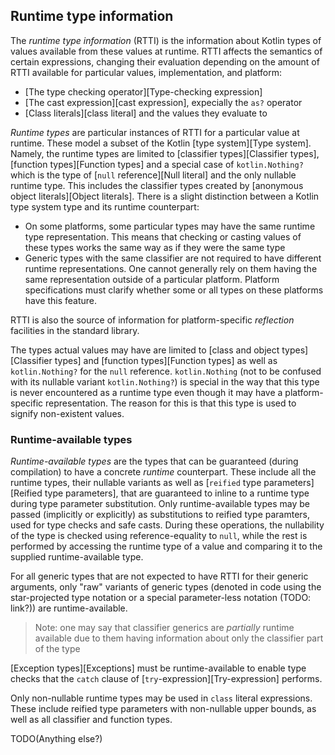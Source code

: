 ## Runtime type information

The _runtime type information_ (RTTI) is the information about Kotlin types of values available from these values at runtime. 
RTTI affects the semantics of certain expressions, changing their evaluation depending on the amount of RTTI available for particular values, implementation, and platform:

- [The type checking operator][Type-checking expression]
- [The cast expression][cast expression], expecially the `as?` operator
- [Class literals][class literal] and the values they evaluate to

_Runtime types_ are particular instances of RTTI for a particular value at runtime. 
These model a subset of the Kotlin [type system][Type system]. 
Namely, the runtime types are limited to [classifier types][Classifier types], [function types][Function types] and a special case of `kotlin.Nothing?` which is the type of [`null` reference][Null literal] and the only nullable runtime type. 
This includes the classifier types created by [anonymous object literals][Object literals]. 
There is a slight distinction between a Kotlin type system type and its runtime counterpart:

- On some platforms, some particular types may have the same runtime type representation. 
  This means that checking or casting values of these types works the same way as if they were the same type
- Generic types with the same classifier are not required to have different runtime representations. 
  One cannot generally rely on them having the same representation outside of a particular platform. Platform specifications must clarify whether some or all types on these platforms have this feature.

RTTI is also the source of information for platform-specific _reflection_ facilities in the standard library.

The types actual values may have are limited to [class and object types][Classifier types] and [function types][Function types] as well as `kotlin.Nothing?` for the `null` reference. `kotlin.Nothing` (not to be confused with its nullable variant `kotlin.Nothing?`) is special in the way that this type is never encountered as a runtime type even though it may have a platform-specific representation. The reason for this is that this type is used to signify non-existent values.

### Runtime-available types

_Runtime-available types_ are the types that can be guaranteed (during compilation) to have a concrete _runtime_ counterpart. 
These include all the runtime types, their nullable variants as well as [`reified` type parameters][Reified type parameters], that are guaranteed to inline to a runtime type during type parameter substitution. 
Only runtime-available types may be passed (implicitly or explicitly) as substitutions to reified type paramters, used for type checks and safe casts. 
During these operations, the nullability of the type is checked using reference-equality to `null`, while the rest is performed by accessing the runtime type of a value and comparing it to the supplied runtime-available type.

For all generic types that are not expected to have RTTI for their generic arguments, only "raw" variants of generic types (denoted in code using the 
star-projected type notation or a special parameter-less notation (TODO: link?)) are runtime-available.

> Note: one may say that classifier generics are _partially_ runtime available due to them having information about only the classifier part of the type

[Exception types][Exceptions] must be runtime-available to enable type checks that the `catch` clause of [`try`-expression][Try-expression] performs.

Only non-nullable runtime types may be used in `class` literal expressions. 
These include reified type parameters with non-nullable upper bounds, as well as all classifier and function types.

TODO(Anything else?)
